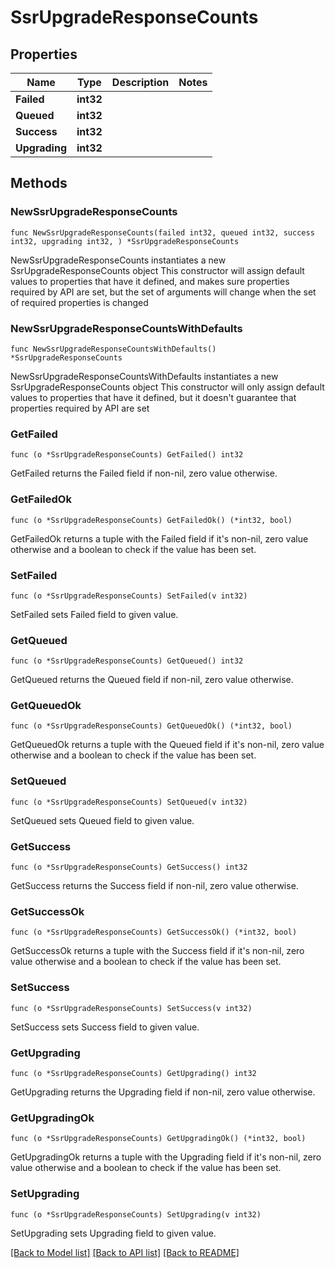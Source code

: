 # SsrUpgradeResponseCounts

## Properties

Name | Type | Description | Notes
------------ | ------------- | ------------- | -------------
**Failed** | **int32** |  | 
**Queued** | **int32** |  | 
**Success** | **int32** |  | 
**Upgrading** | **int32** |  | 

## Methods

### NewSsrUpgradeResponseCounts

`func NewSsrUpgradeResponseCounts(failed int32, queued int32, success int32, upgrading int32, ) *SsrUpgradeResponseCounts`

NewSsrUpgradeResponseCounts instantiates a new SsrUpgradeResponseCounts object
This constructor will assign default values to properties that have it defined,
and makes sure properties required by API are set, but the set of arguments
will change when the set of required properties is changed

### NewSsrUpgradeResponseCountsWithDefaults

`func NewSsrUpgradeResponseCountsWithDefaults() *SsrUpgradeResponseCounts`

NewSsrUpgradeResponseCountsWithDefaults instantiates a new SsrUpgradeResponseCounts object
This constructor will only assign default values to properties that have it defined,
but it doesn't guarantee that properties required by API are set

### GetFailed

`func (o *SsrUpgradeResponseCounts) GetFailed() int32`

GetFailed returns the Failed field if non-nil, zero value otherwise.

### GetFailedOk

`func (o *SsrUpgradeResponseCounts) GetFailedOk() (*int32, bool)`

GetFailedOk returns a tuple with the Failed field if it's non-nil, zero value otherwise
and a boolean to check if the value has been set.

### SetFailed

`func (o *SsrUpgradeResponseCounts) SetFailed(v int32)`

SetFailed sets Failed field to given value.


### GetQueued

`func (o *SsrUpgradeResponseCounts) GetQueued() int32`

GetQueued returns the Queued field if non-nil, zero value otherwise.

### GetQueuedOk

`func (o *SsrUpgradeResponseCounts) GetQueuedOk() (*int32, bool)`

GetQueuedOk returns a tuple with the Queued field if it's non-nil, zero value otherwise
and a boolean to check if the value has been set.

### SetQueued

`func (o *SsrUpgradeResponseCounts) SetQueued(v int32)`

SetQueued sets Queued field to given value.


### GetSuccess

`func (o *SsrUpgradeResponseCounts) GetSuccess() int32`

GetSuccess returns the Success field if non-nil, zero value otherwise.

### GetSuccessOk

`func (o *SsrUpgradeResponseCounts) GetSuccessOk() (*int32, bool)`

GetSuccessOk returns a tuple with the Success field if it's non-nil, zero value otherwise
and a boolean to check if the value has been set.

### SetSuccess

`func (o *SsrUpgradeResponseCounts) SetSuccess(v int32)`

SetSuccess sets Success field to given value.


### GetUpgrading

`func (o *SsrUpgradeResponseCounts) GetUpgrading() int32`

GetUpgrading returns the Upgrading field if non-nil, zero value otherwise.

### GetUpgradingOk

`func (o *SsrUpgradeResponseCounts) GetUpgradingOk() (*int32, bool)`

GetUpgradingOk returns a tuple with the Upgrading field if it's non-nil, zero value otherwise
and a boolean to check if the value has been set.

### SetUpgrading

`func (o *SsrUpgradeResponseCounts) SetUpgrading(v int32)`

SetUpgrading sets Upgrading field to given value.



[[Back to Model list]](../README.md#documentation-for-models) [[Back to API list]](../README.md#documentation-for-api-endpoints) [[Back to README]](../README.md)


